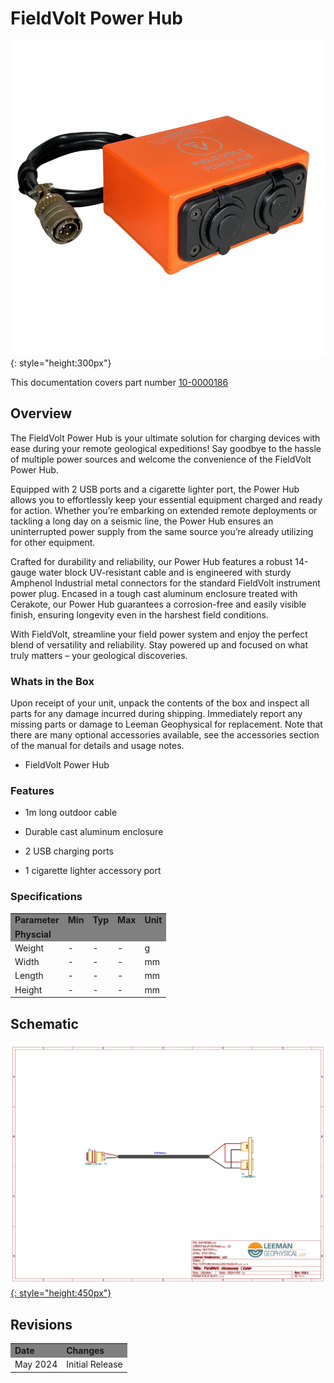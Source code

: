 # FieldVolt Power Hub
![Instrument cover photo.](product.png){: style="height:300px"}
</center>

This documentation covers part number <a
href="https://leemangeophysical.com/product/fieldvolt-power-hub/"
target="_blank" rel="noopener noreferrer">10-0000186</a>

## Overview
The FieldVolt Power Hub is your ultimate solution for charging devices with ease
during your remote geological expeditions! Say goodbye to the hassle of multiple
power sources and welcome the convenience of the FieldVolt Power Hub.

Equipped with 2 USB ports and a cigarette lighter port, the Power Hub allows you
to effortlessly keep your essential equipment charged and ready for action.
Whether you’re embarking on extended remote deployments or tackling a long day
on a seismic line, the Power Hub ensures an uninterrupted power supply from the
same source you’re already utilizing for other equipment.

Crafted for durability and reliability, our Power Hub features a robust 14-gauge
water block UV-resistant cable and is engineered with sturdy Amphenol Industrial
metal connectors for the standard FieldVolt instrument power plug. Encased in a
tough cast aluminum enclosure treated with Cerakote, our Power Hub guarantees a
corrosion-free and easily visible finish, ensuring longevity even in the
harshest field conditions.

With FieldVolt, streamline your field power system and enjoy the perfect blend
of versatility and reliability. Stay powered up and focused on what truly
matters – your geological discoveries.

### Whats in the Box
Upon receipt of your unit, unpack the contents of the box and inspect all parts
for any damage incurred during shipping. Immediately report any missing parts or
damage to Leeman Geophysical for replacement. Note that there are many optional
accessories available, see the accessories section of the manual for details and
usage notes.  

* FieldVolt Power Hub

### Features
* 1m long outdoor cable  

* Durable cast aluminum enclosure  

* 2 USB charging ports  

* 1 cigarette lighter accessory port  

### Specifications 
<table>
  <tr bgcolor="gray">
    <td><b>Parameter</b></td>
    <td><b>Min</b></td>
    <td><b>Typ</b></td>
    <td><b>Max</b></td>
    <td><b>Unit</b></td>
  </tr>

  <tr>
    <td colspan="5" bgcolor="gray"><b>Physcial</b></td>
  </tr>

  <tr>
    <td>Weight</td>
    <td>-</td>
    <td>-</td>
    <td>-</td>
    <td>g</td>
  </tr>

  <tr>
    <td>Width</td>
    <td>-</td>
    <td>-</td>
    <td>-</td>
    <td>mm</td>
  </tr>

  <tr>
    <td>Length</td>
    <td>-</td>
    <td>-</td>
    <td>-</td>
    <td>mm</td>
  </tr>

  <tr>
    <td>Height</td>
    <td>-</td>
    <td>-</td>
    <td>-</td>
    <td>mm</td>
  </tr>
</table>

## Schematic

<a href="../../10-186_Power_Hub.pdf" target="_blank" rel="noopener
noreferrer">![Schematic.](schematic.png){: style="height:450px"}</a>

## Revisions
<table>
  <tr bgcolor="gray">
    <td><b>Date</b></td>
    <td><b>Changes</b></td>
  </tr>
  
  <tr>
    <td>May 2024</td>
    <td>Initial Release</td>
  </tr>
</table>

